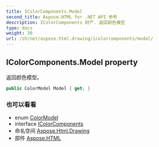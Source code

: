```yaml
---
title: IColorComponents.Model
second_title: Aspose.HTML for .NET API 参考
description: IColorComponents 财产. 返回颜色模型
type: docs
weight: 30
url: /zh/net/aspose.html.drawing/icolorcomponents/model/
---
```

## IColorComponents.Model property

返回颜色模型。

```csharp
public ColorModel Model { get; }
```

### 也可以看看

* enum [ColorModel](../../colormodel/)
* interface [IColorComponents](../)
* 命名空间 [Aspose.Html.Drawing](../../icolorcomponents/)
* 部件 [Aspose.HTML](../../../)


